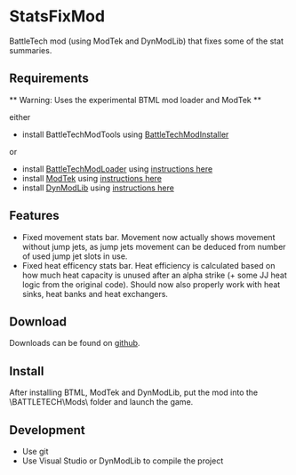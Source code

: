 # StatsFixMod
BattleTech mod (using ModTek and DynModLib) that fixes some of the stat summaries.

## Requirements
** Warning: Uses the experimental BTML mod loader and ModTek **

either
* install BattleTechModTools using [BattleTechModInstaller](https://github.com/CptMoore/BattleTechModTools/releases)

or
* install [BattleTechModLoader](https://github.com/Mpstark/BattleTechModLoader/releases) using [instructions here](https://github.com/Mpstark/BattleTechModLoader)
* install [ModTek](https://github.com/Mpstark/ModTek/releases) using [instructions here](https://github.com/Mpstark/ModTek)
* install [DynModLib](https://github.com/CptMoore/DynModLib/releases) using [instructions here](https://github.com/CptMoore/DynModLib)

## Features

- Fixed movement stats bar. Movement now actually shows movement without jump jets, as jump jets movement can be deduced from number of used jump jet slots in use.
- Fixed heat efficency stats bar. Heat efficiency is calculated based on how much heat capacity is unused after an alpha strike (+ some JJ heat logic from the original code). Should now also properly work with heat sinks, heat banks and heat exchangers.

## Download

Downloads can be found on [github](https://github.com/CptMoore/StatsFixMod/releases).

## Install

After installing BTML, ModTek and DynModLib, put the mod into the \BATTLETECH\Mods\ folder and launch the game.

## Development

* Use git
* Use Visual Studio or DynModLib to compile the project
